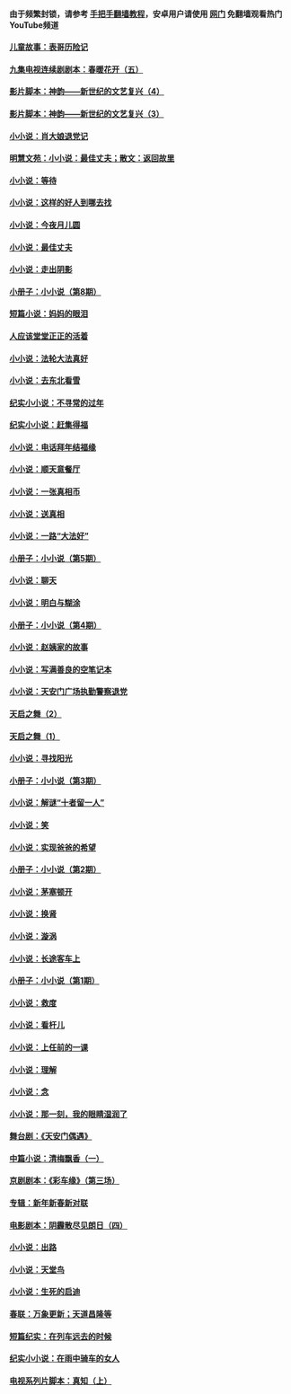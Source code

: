 #### 由于频繁封锁，请参考 [手把手翻墙教程](https://github.com/gfw-breaker/guides/wiki/)，安卓用户请使用 [网门](https://github.com/gfw-breaker/nogfw/blob/master/dl.md?t=04300201) 免翻墙观看热门YouTube频道 

#### [儿童故事：表哥历险记](../pages/328/383535.md?t=04300201) 

#### [九集电视连续剧剧本：春暖花开（五）](../pages/328/275919.md?t=04300201) 

#### [影片脚本：神韵——新世纪的文艺复兴（4）](../pages/328/266089.md?t=04300201) 

#### [影片脚本：神韵——新世纪的文艺复兴（3）](../pages/328/266087.md?t=04300201) 

#### [小小说：肖大娘退党记](../pages/328/239807.md?t=04300201) 

#### [明慧文苑：小小说：最佳丈夫；散文：返回故里](../pages/328/3439.md?t=04300201) 

#### [小小说：等待](../pages/328/223927.md?t=04300201) 

#### [小小说：这样的好人到哪去找](../pages/328/209396.md?t=04300201) 

#### [小小说：今夜月儿圆](../pages/328/193588.md?t=04300201) 

#### [小小说：最佳丈夫](../pages/328/190938.md?t=04300201) 

#### [小小说：走出阴影](../pages/328/190744.md?t=04300201) 

#### [小册子：小小说（第8期）](../pages/328/188202.md?t=04300201) 

#### [短篇小说：妈妈的眼泪](../pages/328/187712.md?t=04300201) 

#### [人应该堂堂正正的活着](../pages/328/182430.md?t=04300201) 

#### [小小说：法轮大法真好](../pages/328/174669.md?t=04300201) 

#### [小小说：去东北看雪](../pages/328/173882.md?t=04300201) 

#### [纪实小小说：不寻常的过年](../pages/328/173187.md?t=04300201) 

#### [纪实小小说：赶集得福](../pages/328/172652.md?t=04300201) 

#### [小小说：电话拜年结福缘](../pages/328/172533.md?t=04300201) 

#### [小小说：顺天意餐厅](../pages/328/170182.md?t=04300201) 

#### [小小说：一张真相币](../pages/328/169410.md?t=04300201) 

#### [小小说：送真相](../pages/328/166713.md?t=04300201) 

#### [小小说：一路“大法好”](../pages/328/162016.md?t=04300201) 

#### [小册子：小小说（第5期）](../pages/328/161131.md?t=04300201) 

#### [小小说：聊天](../pages/328/159640.md?t=04300201) 

#### [小小说：明白与糊涂](../pages/328/158101.md?t=04300201) 

#### [小册子：小小说（第4期）](../pages/328/158006.md?t=04300201) 

#### [小小说：赵姨家的故事](../pages/328/157843.md?t=04300201) 

#### [小小说：写满善良的空笔记本](../pages/328/157382.md?t=04300201) 

#### [小小说：天安门广场执勤警察退党](../pages/328/156982.md?t=04300201) 

#### [天启之舞（2）](../pages/328/153440.md?t=04300201) 

#### [天启之舞（1）](../pages/328/153439.md?t=04300201) 

#### [小小说：寻找阳光](../pages/328/153065.md?t=04300201) 

#### [小册子：小小说（第3期）](../pages/328/151715.md?t=04300201) 

#### [小小说：解谜“十者留一人”](../pages/328/148967.md?t=04300201) 

#### [小小说：笑](../pages/328/148905.md?t=04300201) 

#### [小小说：实现爸爸的希望](../pages/328/148096.md?t=04300201) 

#### [小册子：小小说（第2期）](../pages/328/147214.md?t=04300201) 

#### [小小说：茅塞顿开](../pages/328/147030.md?t=04300201) 

#### [小小说：换肾](../pages/328/146770.md?t=04300201) 

#### [小小说：漩涡](../pages/328/146683.md?t=04300201) 

#### [小小说：长途客车上](../pages/328/145076.md?t=04300201) 

#### [小册子：小小说（第1期）](../pages/328/143963.md?t=04300201) 

#### [小小说：救度](../pages/328/143927.md?t=04300201) 

#### [小小说：看杆儿](../pages/328/142137.md?t=04300201) 

#### [小小说：上任前的一课](../pages/328/140808.md?t=04300201) 

#### [小小说：理解](../pages/328/140476.md?t=04300201) 

#### [小小说：念](../pages/328/139513.md?t=04300201) 

#### [小小说：那一刻，我的眼睛湿润了](../pages/328/138476.md?t=04300201) 

#### [舞台剧：《天安门偶遇》](../pages/328/117155.md?t=04300201) 

#### [中篇小说：清梅飘香（一）](../pages/328/101058.md?t=04300201) 

#### [京剧剧本：《彩车缘》（第三场）](../pages/328/96434.md?t=04300201) 

#### [专辑：新年新春新对联](../pages/328/94991.md?t=04300201) 

#### [电影剧本：阴霾散尽见朗日（四）](../pages/328/87081.md?t=04300201) 

#### [小小说：出路](../pages/328/84848.md?t=04300201) 

#### [小小说：天堂鸟](../pages/328/83084.md?t=04300201) 

#### [小小说：生死的启迪](../pages/328/70977.md?t=04300201) 

#### [春联：万象更新；天道昌隆等](../pages/328/64588.md?t=04300201) 

#### [短篇纪实：在列车远去的时候](../pages/328/62641.md?t=04300201) 

#### [纪实小小说：在雨中骑车的女人](../pages/328/56184.md?t=04300201) 

#### [电视系列片脚本：真知（上） ](../pages/328/55277.md?t=04300201) 

